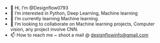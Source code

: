 - 👋 Hi, I’m @Designflow0793
- 👀 I’m interested in Python, Deep Learning, Machine learning
- 🌱 I’m currently learning Machine learning.
- 💞️ I’m looking to collaborate on Machine learning projects, Computer vision, any project involve CNN.
- 📫 How to reach me ~ shoot a mail @ designflowinfo@gmail.com

<!---
Designflow0793/Designflow0793 is a ✨ special ✨ repository because its `README.md` (this file) appears on your GitHub profile.
You can click the Preview link to take a look at your changes.
--->
